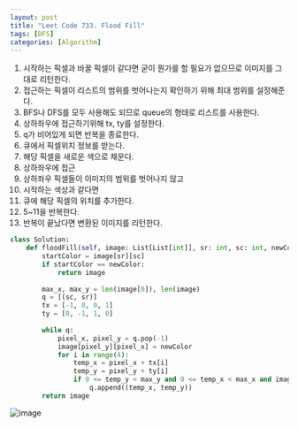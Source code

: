 ```yaml
---
layout: post
title: "Leet Code 733. Flood Fill"
tags: [DFS]
categories: [Algorithm]
---
```


1. 시작하는 픽셀과 바꿀 픽셀이 같다면 굳이 뭔가를 할 필요가 없으므로 이미지를 그대로 리턴한다.
2. 접근하는 픽셀이 리스트의 범위를 벗어나는지 확인하기 위해 최대 범위를 설정해준다.      
3. BFS나 DFS를 모두 사용해도 되므로 queue의 형태로 리스트를 사용한다.        
4. 상하좌우에 접근하기위해 tx, ty를 설정한다.       
5. q가 비어있게 되면 반복을 종료한다.      
6. 큐에서 픽셀위치 정보를 받는다.           
7. 해당 픽셀을 새로운 색으로 채운다.
8. 상하좌우에 접근       
9. 상하좌우 픽셀들이 이미지의 범위를 벗어나지 않고        
10. 시작하는 색상과 같다면      
11. 큐에 해당 픽셀의 위치를 추가한다.          
12. 5~11을 반복한다.
13. 반복이 끝났다면 변환된 이미지를 리턴한다.

```python
class Solution:
    def floodFill(self, image: List[List[int]], sr: int, sc: int, newColor: int) -> List[List[int]]:
        startColor = image[sr][sc]
        if startColor == newColor:
            return image
        
        max_x, max_y = len(image[0]), len(image)
        q = [(sc, sr)]
        tx = [-1, 0, 0, 1]
        ty = [0, -1, 1, 0]
        
        while q:
            pixel_x, pixel_y = q.pop(-1)
            image[pixel_y][pixel_x] = newColor
            for i in range(4):
                temp_x = pixel_x + tx[i]
                temp_y = pixel_y + ty[i]
                if 0 <= temp_y < max_y and 0 <= temp_x < max_x and image[temp_y][temp_x] == startColor:
                    q.append((temp_x, temp_y))
        return image
```

![image](https://user-images.githubusercontent.com/50114210/68065820-df3d9e80-fd71-11e9-893e-77efc0465617.png)
